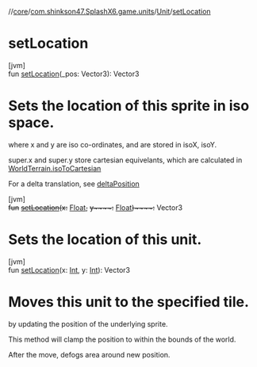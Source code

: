 //[core](../../../index.md)/[com.shinkson47.SplashX6.game.units](../index.md)/[Unit](index.md)/[setLocation](set-location.md)

# setLocation

[jvm]\
fun [setLocation](set-location.md)(_pos: Vector3): Vector3

# Sets the location of this sprite in iso space.

where x and y are iso co-ordinates, and are stored in isoX, isoY.

super.x and super.y store cartesian equivelants, which are calculated in [WorldTerrain.isoToCartesian](../../com.shinkson47.SplashX6.game.world/-world-terrain/-companion/iso-to-cartesian.md)

For a delta translation, see [deltaPosition](delta-position.md)

[jvm]\
~~fun~~ [~~setLocation~~](set-location.md)~~(~~~~x~~~~:~~ [Float](https://kotlinlang.org/api/latest/jvm/stdlib/kotlin/-float/index.html)~~,~~ ~~y~~~~:~~ [Float](https://kotlinlang.org/api/latest/jvm/stdlib/kotlin/-float/index.html)~~)~~~~:~~ Vector3

# Sets the location of this unit.

[jvm]\
fun [setLocation](set-location.md)(x: [Int](https://kotlinlang.org/api/latest/jvm/stdlib/kotlin/-int/index.html), y: [Int](https://kotlinlang.org/api/latest/jvm/stdlib/kotlin/-int/index.html)): Vector3

# Moves this unit to the specified tile.

by updating the position of the underlying sprite.

This method will clamp the position to within the bounds of the world.

After the move, defogs area around new position.
